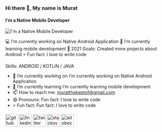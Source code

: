 ### Hi there 👋, My name is Murat
#### I'm a Native Mobile Developer 
![I'm a Native Mobile Developer ](https://c.tenor.com/UtDDYMjGNCwAAAAC/darkmatter-android.gif)

💻 I’m currently working on Native Android Application
🌱 I’m currently learning mobile development
🥅 2021 Goals: Created more projects about Android
⚡ Fun fact: I love to write code

Skills: ANDROID / KOTLIN / JAVA 

- 🔭 I’m currently working on I’m currently working on Native Android Application 
- 🌱 I’m currently learning I’m currently learning mobile development 
- 📫 How to reach me: muratthebestof@gmail.com 
- 😄 Pronouns:  Fun fact: I love to write code 
- ⚡ Fun fact:  Fun fact: I love to write code 


[<img src='https://cdn.jsdelivr.net/npm/simple-icons@3.0.1/icons/github.svg' alt='github' height='40'>](https://github.com/https://github.com/MuratCAY)  [<img src='https://cdn.jsdelivr.net/npm/simple-icons@3.0.1/icons/linkedin.svg' alt='linkedin' height='40'>](https://www.linkedin.com/in/https://www.linkedin.com/in/murat-cay24//)  [<img src='https://cdn.jsdelivr.net/npm/simple-icons@3.0.1/icons/twitter.svg' alt='twitter' height='40'>](https://twitter.com/https://twitter.com/Murat_Cay24)  [<img src='https://cdn.jsdelivr.net/npm/simple-icons@3.0.1/icons/stackoverflow.svg' alt='stackoverflow' height='40'>](https://stackoverflow.com/users/https://meta.stackoverflow.com/users/15870867/murat-%c3%87ay)  [<img src='https://cdn.jsdelivr.net/npm/simple-icons@3.0.1/icons/adobexd.svg' alt='adobexd' height='40'>](https://tr.wikipedia.org/wiki/Dosya:Adobe_XD_CC_icon.svg)  

